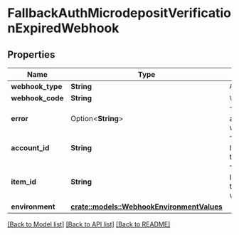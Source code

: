 # FallbackAuthMicrodepositVerificationExpiredWebhook

## Properties

Name | Type | Description | Notes
------------ | ------------- | ------------- | -------------
**webhook_type** | **String** | `AUTH` | 
**webhook_code** | **String** | `VERIFICATION_EXPIRED` | 
**error** | Option<**String**> | The error code associated with the webhook. | [optional]
**account_id** | **String** | The external account ID associated with the micro-deposit | 
**item_id** | **String** | The `item_id` of the Item associated with this webhook, warning, or error | 
**environment** | [**crate::models::WebhookEnvironmentValues**](WebhookEnvironmentValues.md) |  | 

[[Back to Model list]](../README.md#documentation-for-models) [[Back to API list]](../README.md#documentation-for-api-endpoints) [[Back to README]](../README.md)


